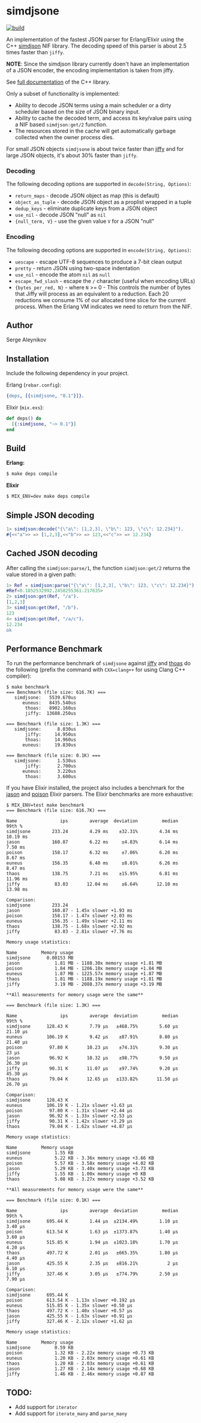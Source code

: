# simdjsone

[![build](https://github.com/saleyn/simdjsone/actions/workflows/erlang.yml/badge.svg)](https://github.com/saleyn/simdjsone/actions/workflows/erlang.yml)

An implementation of the fastest JSON parser for Erlang/Elixir using the C++
[simdjson](https://github.com/simdjson/simdjson) NIF library. The decoding speed
of this parser is about 2.5 times faster than `jiffy`.

**NOTE**: Since the simdjson library currently doen't have an implementation of
a JSON encoder, the encoding implementation is taken from jiffy.

See [full documentation](https://simdjson.github.io/simdjson/index.html) of the C++ library.

Only a subset of functionality is implemented:

- Ability to decode JSON terms using a main scheduler or a dirty scheduler
  based on the size of JSON binary input.
- Ability to cache the decoded term, and access its key/value pairs using
  a NIF based `simdjson:get/2` function.
- The resources stored in the cache will get automatically garbage collected
  when the owner process dies.

For small JSON objects `simdjsone` is about twice faster than
[jiffy](https://github.com/davisp/jiffy) and for large JSON objects, it's about
30% faster than `jiffy`.

### Decoding ###

The following decoding options are supported in `decode(String, Options)`:

- `return_maps`        - decode JSON object as map (this is default)
- `object_as_tuple`    - decode JSON object as a proplist wrapped in a tuple
- `dedup_keys`         - eliminate duplicate keys from a JSON object
- `use_nil`            - decode JSON "null" as `nil`
- `{null_term, V}`     - use the given value `V` for a JSON "null"

### Encoding ###

The following decoding options are supported in `encode(String, Options)`:

- `uescape`            - escape UTF-8 sequences to produce a 7-bit clean output
- `pretty`             - return JSON using two-space indentation
- `use_nil`            - encode the atom `nil` as `null`
- `escape_fwd_slash`   - escape the `/` character (useful when encoding URLs)
- `{bytes_per_red, N}` - where `N` >= 0 - This controls the number of bytes
  that Jiffy will process as an equivalent to a reduction. Each 20 reductions we
  consume 1% of our allocated time slice for the current process. When the
  Erlang VM indicates we need to return from the NIF.


## Author

Serge Aleynikov

## Installation

Include the following dependency in your project.

Erlang (`rebar.config`):
```erlang
{deps, [{simdjsone, "0.1"}]}.
```

Elixir (`mix.exs`):
```elixir
def deps() do
  [{:simdjsone, "~> 0.1"}]
end
```

## Build

**Erlang:**
```bash
$ make deps compile
```

**Elixir**
```bash
$ MIX_ENV=dev make deps compile
```

## Simple JSON decoding

```erlang
1> simdjson:decode("{\"a\": [1,2,3], \"b\": 123, \"c\": 12.234}").
#{<<"a">> => [1,2,3],<<"b">> => 123,<<"c">> => 12.234}
```

## Cached JSON decoding

After calling the `simdjson:parse/1`, the function `simdjson:get/2`
returns the value stored in a given path:

```erlang
1> Ref = simdjson:parse("{\"a\": [1,2,3], \"b\": 123, \"c\": 12.234}").
#Ref<0.1852532992.2458255361.217635>
2> simdjson:get(Ref, "/a").
[1,2,3]
3> simdjson:get(Ref, "/b").
123
4> simdjson:get(Ref, "/a/c").
12.234
ok
```

## Performance Benchmark

To run the performance benchmark of `simdjsone` against
[jiffy](https://hex.pm/packages/jiffy) and [thoas](https://hex.pm/packages/thoas)
do the following (prefix the command with `CXX=clang++` for using Clang C++
compiler):
```
$ make benchmark
=== Benchmark (file size: 616.7K) ===
   simdjsone:   5539.670us
      euneus:   8435.540us
       thoas:   8902.160us
       jiffy:  13688.250us

=== Benchmark (file size: 1.3K) ===
   simdjsone:      8.030us
       jiffy:     14.950us
       thoas:     14.960us
      euneus:     19.830us

=== Benchmark (file size: 0.1K) ===
   simdjsone:      1.530us
       jiffy:      2.700us
      euneus:      3.220us
       thoas:      3.600us
```
If you have Elixir installed, the project also includes a benchmark for the
[jason](https://hex.pm/packages/jason) and
[poison](https://hex.pm/packages/poison) Elixir parsers.  The Elixir benchmarks
are more exhaustive:
```
$ MIX_ENV=test make benchmark
=== Benchmark (file size: 616.7K) ===

Name                ips        average  deviation         median         99th %
simdjsone        233.24        4.29 ms    ±32.31%        4.34 ms       10.19 ms
jason            160.87        6.22 ms     ±4.83%        6.14 ms        7.50 ms
poison           158.17        6.32 ms     ±7.06%        6.20 ms        8.67 ms
euneus           156.35        6.40 ms     ±8.01%        6.26 ms        8.47 ms
thaos            138.75        7.21 ms    ±15.95%        6.81 ms       11.96 ms
jiffy             83.03       12.04 ms     ±6.64%       12.10 ms       13.98 ms

Comparison:
simdjsone        233.24
jason            160.87 - 1.45x slower +1.93 ms
poison           158.17 - 1.47x slower +2.03 ms
euneus           156.35 - 1.49x slower +2.11 ms
thaos            138.75 - 1.68x slower +2.92 ms
jiffy             83.03 - 2.81x slower +7.76 ms

Memory usage statistics:

Name         Memory usage
simdjsone      0.00153 MB
jason             1.81 MB - 1188.30x memory usage +1.81 MB
poison            1.84 MB - 1206.10x memory usage +1.84 MB
euneus            1.87 MB - 1225.57x memory usage +1.87 MB
thaos             1.81 MB - 1188.19x memory usage +1.81 MB
jiffy             3.19 MB - 2088.37x memory usage +3.19 MB

**All measurements for memory usage were the same**

=== Benchmark (file size: 1.3K) ===

Name                ips        average  deviation         median         99th %
simdjsone      128.43 K        7.79 μs   ±468.75%        5.60 μs       21.10 μs
euneus         106.19 K        9.42 μs    ±87.91%        8.80 μs       21.40 μs
poison          97.80 K       10.23 μs    ±74.31%        9.30 μs          23 μs
jason           96.92 K       10.32 μs    ±98.77%        9.50 μs       26.30 μs
jiffy           90.31 K       11.07 μs    ±97.74%        9.20 μs       45.30 μs
thaos           79.04 K       12.65 μs   ±133.82%       11.50 μs       26.70 μs

Comparison:
simdjsone      128.43 K
euneus         106.19 K - 1.21x slower +1.63 μs
poison          97.80 K - 1.31x slower +2.44 μs
jason           96.92 K - 1.33x slower +2.53 μs
jiffy           90.31 K - 1.42x slower +3.29 μs
thaos           79.04 K - 1.62x slower +4.87 μs

Memory usage statistics:

Name         Memory usage
simdjsone         1.55 KB
euneus            5.22 KB - 3.36x memory usage +3.66 KB
poison            5.57 KB - 3.58x memory usage +4.02 KB
jason             5.29 KB - 3.40x memory usage +3.73 KB
jiffy             1.55 KB - 1.00x memory usage +0 KB
thaos             5.08 KB - 3.27x memory usage +3.52 KB

**All measurements for memory usage were the same**

=== Benchmark (file size: 0.1K) ===

Name                ips        average  deviation         median         99th %
simdjsone      695.44 K        1.44 μs  ±2134.49%        1.10 μs        3.40 μs
poison         613.54 K        1.63 μs  ±1373.87%        1.40 μs        3.60 μs
euneus         515.85 K        1.94 μs  ±1023.18%        1.70 μs        4.20 μs
thaos          497.72 K        2.01 μs   ±665.35%        1.80 μs        4.40 μs
jason          425.55 K        2.35 μs   ±816.21%           2 μs        6.10 μs
jiffy          327.46 K        3.05 μs   ±774.79%        2.50 μs        7.90 μs

Comparison:
simdjsone      695.44 K
poison         613.54 K - 1.13x slower +0.192 μs
euneus         515.85 K - 1.35x slower +0.50 μs
thaos          497.72 K - 1.40x slower +0.57 μs
jason          425.55 K - 1.63x slower +0.91 μs
jiffy          327.46 K - 2.12x slower +1.62 μs

Memory usage statistics:

Name         Memory usage
simdjsone         0.59 KB
poison            1.32 KB - 2.22x memory usage +0.73 KB
euneus            1.20 KB - 2.03x memory usage +0.61 KB
thaos             1.20 KB - 2.03x memory usage +0.61 KB
jason             1.27 KB - 2.14x memory usage +0.68 KB
jiffy             1.46 KB - 2.46x memory usage +0.87 KB
```

## TODO:

- Add support for `iterator`
- Add support for `iterate_many` and `parse_many`
